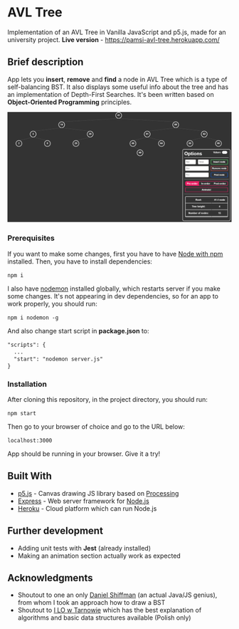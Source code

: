 # AVL Tree

Implementation of an AVL Tree in Vanilla JavaScript and p5.js, made for an university project.
**Live version** - https://pamsi-avl-tree.herokuapp.com/

## Brief description

App lets you **insert**, **remove** and **find** a node in AVL Tree which is a type of self-balancing BST.
It also displays some useful info about the tree and has an implementation of Depth-First Searches.
It's been written based on **Object-Oriented Programming** principles.

![](AVLTree.png)

### Prerequisites

If you want to make some changes, first you have to have [Node with npm](https://nodejs.org/en/) installed.
Then, you have to install dependencies:

```
npm i
```

I also have [nodemon](http://nodemon.io/) installed globally, which restarts server if you make some changes.
It's not appearing in dev dependencies, so for an app to work properly, you should run:

```
npm i nodemon -g
```

And also change start script in **package.json** to:

```
"scripts": {
  ...
  "start": "nodemon server.js"
}
```

### Installation

After cloning this repository, in the project directory, you should run:

```
npm start
```

Then go to your browser of choice and go to the URL below:

```
localhost:3000
```

App should be running in your browser. Give it a try!

## Built With

* [p5.js](https://p5js.org/) - Canvas drawing JS library based on [Processing](https://processing.org/)
* [Express](https://expressjs.com/) - Web server framework for [Node.js](https://nodejs.org/en/)
* [Heroku](https://www.heroku.com/) - Cloud platform which can run Node.js

## Further development

* Adding unit tests with **Jest** (already installed)
* Making an animation section actually work as expected

## Acknowledgments

* Shoutout to one an only [Daniel Shiffman](https://github.com/shiffman) (an actual Java/JS genius), from whom I took an approach how to draw a BST
* Shoutout to [I LO w Tarnowie](http://eduinf.waw.pl/inf/alg/001_search/index.php) which has the best explanation of algorithms and basic data structures available (Polish only)
